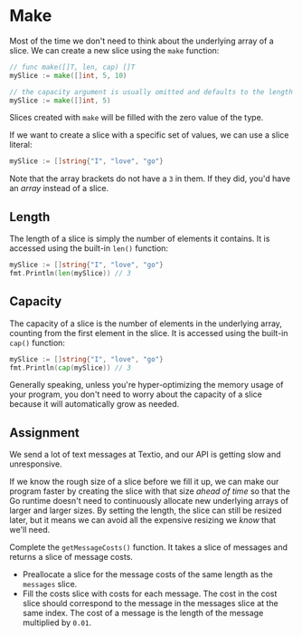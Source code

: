 # Make

Most of the time we don't need to think about the underlying array of a slice. We can create a new slice using the `make` function:

```go
// func make([]T, len, cap) []T
mySlice := make([]int, 5, 10)

// the capacity argument is usually omitted and defaults to the length
mySlice := make([]int, 5)
```

Slices created with `make` will be filled with the zero value of the type.

If we want to create a slice with a specific set of values, we can use a slice literal:

```go
mySlice := []string{"I", "love", "go"}
```

Note that the array brackets do not have a `3` in them. If they did, you'd have an _array_ instead of a slice.

## Length

The length of a slice is simply the number of elements it contains. It is accessed using the built-in `len()` function:

```go
mySlice := []string{"I", "love", "go"}
fmt.Println(len(mySlice)) // 3
```

## Capacity

The capacity of a slice is the number of elements in the underlying array, counting from the first element in the slice. It is accessed using the built-in `cap()` function:

```go
mySlice := []string{"I", "love", "go"}
fmt.Println(cap(mySlice)) // 3
```

Generally speaking, unless you're hyper-optimizing the memory usage of your program, you don't need to worry about the capacity of a slice because it will automatically grow as needed.

## Assignment

We send a lot of text messages at Textio, and our API is getting slow and unresponsive.

If we know the rough size of a slice before we fill it up, we can make our program faster by creating the slice with that size _ahead of time_ so that the Go runtime doesn't need to continuously allocate new underlying arrays of larger and larger sizes. By setting the length, the slice can still be resized later, but it means we can avoid all the expensive resizing we *know* that we'll need.

Complete the `getMessageCosts()` function. It takes a slice of messages and returns a slice of message costs.

* Preallocate a slice for the message costs of the same length as the `messages` slice.
* Fill the costs slice with costs for each message. The cost in the cost slice should correspond to the message in the messages slice at the same index. The cost of a message is the length of the message multiplied by `0.01`.

